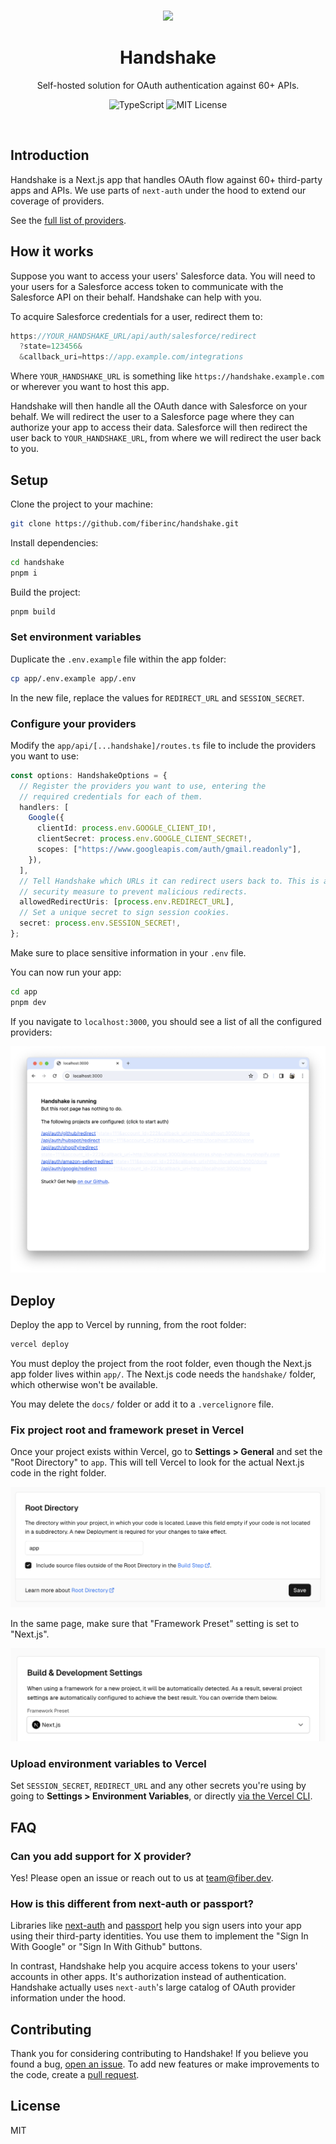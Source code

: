 <br />

<p align="center">
  <img src="https://media1.giphy.com/media/750o1RprTNj8ldkwak/200.gif?cid=5a38a5a2julf1ukb89781yu88pth7ol9sm22s52gc88gc0hs&ep=v1_gifs_search&rid=300.gif&ct=g" width="300"/>

  <h1 align="center">Handshake</h1>

  <p align="center">
    Self-hosted solution for OAuth authentication against 60+ APIs.
  </p>

  <p align="center" style="align: center;">
    <img src="https://img.shields.io/badge/TypeScript-blue" alt="TypeScript" />
    <img src="https://img.shields.io/badge/MIT-License" alt="MIT License" />
  </p>
</p>

<br />

## Introduction

Handshake is a Next.js app that handles OAuth flow against 60+ third-party apps
and APIs. We use parts of `next-auth` under the hood to extend our coverage of
providers.

See the [full list of providers][1].

## How it works

Suppose you want to access your users' Salesforce data. You will need to your
users for a Salesforce access token to communicate with the Salesforce API on
their behalf. Handshake can help with you.

To acquire Salesforce credentials for a user, redirect them to:

```ts
https://YOUR_HANDSHAKE_URL/api/auth/salesforce/redirect
  ?state=123456&
  &callback_uri=https://app.example.com/integrations
```

Where `YOUR_HANDSHAKE_URL` is something like `https://handshake.example.com` or
wherever you want to host this app.

Handshake will then handle all the OAuth dance with Salesforce on your behalf.
We will redirect the user to a Salesforce page where they can authorize your app
to access their data. Salesforce will then redirect the user back to
`YOUR_HANDSHAKE_URL`, from where we will redirect the user back to you.

## Setup

Clone the project to your machine:

```bash
git clone https://github.com/fiberinc/handshake.git
```

Install dependencies:

```bash
cd handshake
pnpm i
```

Build the project:

```bash
pnpm build
```

### Set environment variables

Duplicate the `.env.example` file within the app folder:

```bash
cp app/.env.example app/.env
```

In the new file, replace the values for `REDIRECT_URL` and `SESSION_SECRET`.

### Configure your providers

Modify the `app/api/[...handshake]/routes.ts` file to include the providers you want to use:

```ts
const options: HandshakeOptions = {
  // Register the providers you want to use, entering the
  // required credentials for each of them.
  handlers: [
    Google({
      clientId: process.env.GOOGLE_CLIENT_ID!,
      clientSecret: process.env.GOOGLE_CLIENT_SECRET!,
      scopes: ["https://www.googleapis.com/auth/gmail.readonly"],
    }),
  ],
  // Tell Handshake which URLs it can redirect users back to. This is a
  // security measure to prevent malicious redirects.
  allowedRedirectUris: [process.env.REDIRECT_URL],
  // Set a unique secret to sign session cookies.
  secret: process.env.SESSION_SECRET!,
};
```

Make sure to place sensitive information in your `.env` file.

You can now run your app:

```bash
cd app
pnpm dev
```

If you navigate to `localhost:3000`, you should see a list of all the configured
providers:

![](/docs/public/images/readme-landing.png)

## Deploy

Deploy the app to Vercel by running, from the root folder:

```bash
vercel deploy
```

You must deploy the project from the root folder, even though the Next.js app
folder lives within `app/`. The Next.js code needs the `handshake/` folder,
which otherwise won't be available.

You may delete the `docs/` folder or add it to a `.vercelignore` file.

### Fix project root and framework preset in Vercel

Once your project exists within Vercel, go to **Settings > General** and set the
"Root Directory" to `app`. This will tell Vercel to look for the actual Next.js
code in the right folder.

![](/docs/public/images/readme-vercel-setings-root.png)

In the same page, make sure that "Framework Preset" setting is set to "Next.js".

![](/docs/public/images/readme-vercel-setings-next.png)

### Upload environment variables to Vercel

Set `SESSION_SECRET`, `REDIRECT_URL` and any other secrets you're using by going
to **Settings > Environment Variables**, or directly [via the Vercel
CLI](https://vercel.com/docs/cli/env).

## FAQ

### Can you add support for X provider?

Yes! Please open an issue or reach out to us at
[team@fiber.dev](mailto:team@fiber.dev).

### How is this different from next-auth or passport?

Libraries like [next-auth](https://github.com/nextauthjs/next-auth) and
[passport](https://github.com/jaredhanson/passport) help you sign users into
your app using their third-party identities. You use them to implement the "Sign
In With Google" or "Sign In With Github" buttons.

In contrast, Handshake help you acquire access tokens to your users' accounts in
other apps. It's authorization instead of authentication. Handshake actually
uses `next-auth`'s large catalog of OAuth provider information under the hood.

## Contributing

Thank you for considering contributing to Handshake! If you believe you found a bug, [open an issue](https://github.com/fiberinc/handshake/issues). To add new features or make improvements to the code, create a [pull request](https://github.com/fiberinc/handshake/pulls).

## License

MIT

[1]: https://fiber.dev/handshake
